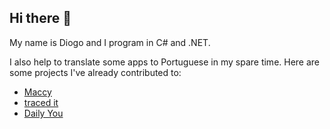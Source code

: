 ## Hi there 👋

My name is Diogo and I program in C# and .NET.

I also help to translate some apps to Portuguese in my spare time. Here are some projects I've already contributed to:

* [Maccy](https://github.com/p0deje/Maccy)
* [traced it](https://github.com/traced-it/traced-it-android)
* [Daily You](https://github.com/Demizo/Daily_You)
